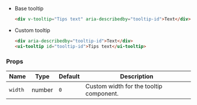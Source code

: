 - Base tooltip

  ```html
  <div v-tooltip="Tips text" aria-describedby="tooltip-id">Text</div>
  ```

- Custom tooltip

  ```html
  <div aria-describedby="tooltip-id">Text</div>
  <ui-tooltip id="tooltip-id">Tips text</ui-tooltip>
  ```

### Props

| Name    | Type   | Default | Description                             |
| ------- | ------ | ------- | --------------------------------------- |
| `width` | number | `0`     | Custom width for the tooltip component. |
